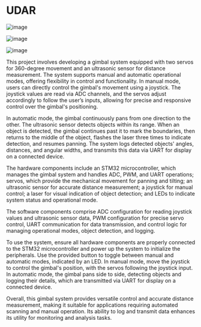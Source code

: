 # UDAR

![image](https://github.com/NafisMolla/UDAR/assets/37641864/eda7c527-bf8b-4f79-95b9-02693329be50)

![image](https://github.com/NafisMolla/UDAR/assets/37641864/4f4b2017-4c89-4752-93b1-5da9ff2445f6)

![image](https://github.com/NafisMolla/UDAR/assets/37641864/cf27a39a-e197-47c2-95c0-22a584b34c0e)




This project involves developing a gimbal system equipped with two servos for 360-degree movement and an ultrasonic sensor for distance measurement. The system supports manual and automatic operational modes, offering flexibility in control and functionality. In manual mode, users can directly control the gimbal's movement using a joystick. The joystick values are read via ADC channels, and the servos adjust accordingly to follow the user’s inputs, allowing for precise and responsive control over the gimbal's positioning.

In automatic mode, the gimbal continuously pans from one direction to the other. The ultrasonic sensor detects objects within its range. When an object is detected, the gimbal continues past it to mark the boundaries, then returns to the middle of the object, flashes the laser three times to indicate detection, and resumes panning. The system logs detected objects' angles, distances, and angular widths, and transmits this data via UART for display on a connected device.

The hardware components include an STM32 microcontroller, which manages the gimbal system and handles ADC, PWM, and UART operations; servos, which provide the mechanical movement for panning and tilting; an ultrasonic sensor for accurate distance measurement; a joystick for manual control; a laser for visual indication of object detection; and LEDs to indicate system status and operational mode.

The software components comprise ADC configuration for reading joystick values and ultrasonic sensor data, PWM configuration for precise servo control, UART communication for data transmission, and control logic for managing operational modes, object detection, and logging.

To use the system, ensure all hardware components are properly connected to the STM32 microcontroller and power up the system to initialize the peripherals. Use the provided button to toggle between manual and automatic modes, indicated by an LED. In manual mode, move the joystick to control the gimbal's position, with the servos following the joystick input. In automatic mode, the gimbal pans side to side, detecting objects and logging their details, which are transmitted via UART for display on a connected device.

Overall, this gimbal system provides versatile control and accurate distance measurement, making it suitable for applications requiring automated scanning and manual operation. Its ability to log and transmit data enhances its utility for monitoring and analysis tasks.
